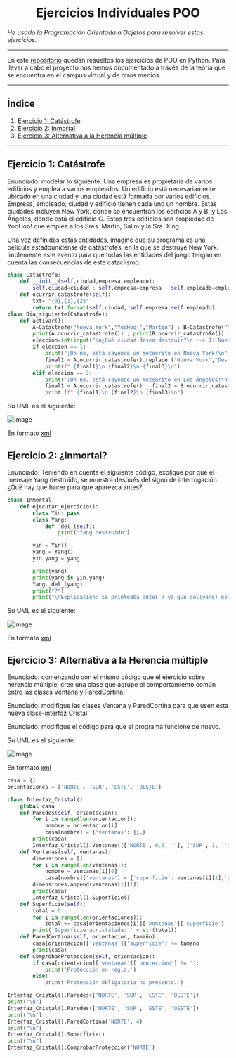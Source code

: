 <h1 align="center">Ejercicios Individuales POO</h1>

*He usado la Programación Orientada a Objetos para resolver estos ejercicios.*

---

En este [repositorio](https://github.com/Diegodesantos1/Ejercicios_POO_Individual) quedan resueltos los ejercicios de POO en Python. Para llevar a cabo el proyecto nos hemos documentado a través de la teoría que se encuentra en el campus virtual y de otros medios.

***
## Índice
1. [Ejercicio 1: Catástrofe ](#id1)
2. [Ejercicio 2: Inmortal](#id2)
3. [Ejercicio 3: Alternativa a la Herencia múltiple](#id3)

***

## Ejercicio 1: Catástrofe <a name="id1"></a>

Enunciado: modelar lo siguiente. Una empresa es propietaria de varios edificios y emplea a varios empleados. Un edificio está necesariamente ubicado en una ciudad y una ciudad está formada por varios edificios. Empresa, empleado, ciudad y edificio tienen cada uno un nombre. Estas ciudades incluyen New York, donde se encuentran los edificios A y B, y Los Ángeles, donde está el edificio C. Estos tres edificios son propiedad de YooHoo! que emplea a los Sres. Martin, Salim y la Sra. Xing.

Una vez definidas estas entidades, imagine que su programa es una película estadounidense de catástrofes, en la que se destruye New York. Implemente este evento para que todas las entidades del juego tengan en cuenta las consecuencias de este cataclismo.


```python
class Catastrofe:
    def __init__(self,ciudad,empresa,empleado):
        self.ciudad=ciudad ; self.empresa=empresa ; self.empleado=empleado
    def ocurrir_catastrofe(self):
        txt= "{0},{1},{2}"
        return txt.format(self.ciudad, self.empresa,self.empleado)
class Dia_siguiente(Catastrofe):
    def activar():
        A=Catastrofe("Nueva York","YooHoo!","Martin") ; B=Catastrofe("Nueva York","YooHoo!","Salim") ; C=Catastrofe("Los Ángeles","YooHoo!","Xing")
        print(A.ocurrir_catastrofe()) ; print(B.ocurrir_catastrofe()) ; print(C.ocurrir_catastrofe())
        eleccion=int(input("\n¿Qué ciudad desea destruir?\n --> 1: Nueva York\n --> 2: Los Ángeles\n"))
        if eleccion == 1:
            print("¡Oh no, está cayendo un meteorito en Nueva York!\n")
            final1 = A.ocurrir_catastrofe().replace ("Nueva York","Destruida") ; final2 = B.ocurrir_catastrofe().replace ("Nueva York","Destruida") ; final3 = C.ocurrir_catastrofe()
            print(f" {final1}\n {final2}\n {final3}\n")
        elif eleccion == 2:
            print("¡Oh no, está cayendo un meteorito en Los Ángeles!\n")
            final1 = A.ocurrir_catastrofe() ; final2 = B.ocurrir_catastrofe() ; final3 = C.ocurrir_catastrofe().replace ("Los Ángeles","Destruida")
            print (f" {final1}\n {final2}\n {final3}\n")
```

Su UML es el siguiente:

![image](https://user-images.githubusercontent.com/91721855/159304406-c755e7a3-4c03-4ee1-b611-6ec88cdff7b0.png)

En formato [xml](https://github.com/Diegodesantos1/Ejercicios_POO_Individual/blob/main/UML/Catastrofe.drawio)


## Ejercicio 2: ¿Inmortal? <a name="id2"></a>

Enunciado: Teniendo en cuenta el siguiente código, explique por qué el mensaje Yang destruido, se muestra después del signo de interrogación. ¿Qué hay que hacer para que aparezca antes?

```python
class Inmortal:
    def ejecutar_ejercicio():
        class Yin: pass
        class Yang:
            def _del_(self):
                print("Yang destruido")

        yin = Yin()
        yang = Yang()
        yin.yang = yang

        print(yang)
        print(yang is yin.yang)
        Yang._del_(yang)
        print("?")
        print("\nExplicación: se printeaba antes ? ya que del(yang) no era accesible,\nya que es un atributo privado debido a las (__) __del__\nal nombrarlo correctamente ahora sí, se ejecuta antes\n")
```

Su UML es el siguiente:

![image](https://user-images.githubusercontent.com/91721855/159304695-8cddf74a-58c3-4c78-91f7-5bca97f3f4bc.png)

En formato [xml](https://github.com/Diegodesantos1/Ejercicios_POO_Individual/blob/main/UML/Inmortal.drawio)

## Ejercicio 3: Alternativa a la Herencia múltiple <a name="id3"></a>

Enunciado: comenzando con el mismo código que el ejercicio sobre herencia múltiple, cree una clase que agrupe el comportamiento común entre las clases Ventana y ParedCortina.

Enunciado: modifique las clases Ventana y ParedCortina para que usen esta nueva clase-interfaz Cristal.

Enunciado: modifique el código para que el programa funcione de nuevo.

Su UML es el siguiente:

![image](https://user-images.githubusercontent.com/91721855/159433629-6f070b4e-6240-45c2-92c7-a48e85a1b6ef.png)

En formato [xml](https://github.com/Diegodesantos1/Ejercicios_POO_Individual/blob/main/UML/Herencia_Ejercicio3.drawio)

```python
casa = {}
orientaciones = ['NORTE', 'SUR', 'ESTE', 'OESTE']

class Interfaz_Cristal():
    global casa
    def Paredes(self, orientacion):
        for i in range(len(orientacion)):
            nombre = orientacion[i]
            casa[nombre] = {'ventanas': {},}
        print(casa)
        Interfaz_Cristal().Ventanas([['NORTE', 0.5, ''], ['SUR', 1, ''], ['ESTE', 2, ''], ['OESTE', 1, '']])
    def Ventanas(self, ventanas):
        dimensiones = []
        for i in range(len(ventanas)):
            nombre = ventanas[i][0]
            casa[nombre]['ventanas'] = {'superficie': ventanas[i][1],'proteccion': ventanas[i][2]}
        dimensiones.append(ventanas[i][1])
        print(casa)
        Interfaz_Cristal().Superficie()
    def Superficie(self):
        total = 0
        for i in range(len(orientaciones)):
            total += casa[orientaciones[i]]['ventanas']['superficie']
        print('Superficie acristalada: ' + str(total))
    def ParedCortina(self, orientacion, tamaño):
        casa[orientacion]['ventanas']['superficie'] += tamaño
        print(casa)
    def ComprobarProteccion(self, orientacion):
        if casa[orientacion]['ventanas']['proteccion'] != '':
            print('Protección en regla.')
        else:
            print('Protección obligatoria no presente.')

Interfaz_Cristal().Paredes(['NORTE', 'SUR', 'ESTE', 'OESTE'])
print("\n")
Interfaz_Cristal().Paredes(['NORTE', 'SUR', 'ESTE', 'OESTE'])
print("\n")
Interfaz_Cristal().ParedCortina('NORTE', 4)
print("\n")
Interfaz_Cristal().Superficie()
print("\n")
Interfaz_Cristal().ComprobarProteccion('NORTE')
```
